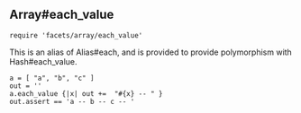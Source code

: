 ## Array#each_value

    require 'facets/array/each_value'

This is an alias of Alias#each, and is provided to provide polymorphism with
Hash#each_value.

    a = [ "a", "b", "c" ]
    out = ''
    a.each_value {|x| out +=  "#{x} -- " }
    out.assert == 'a -- b -- c -- '

